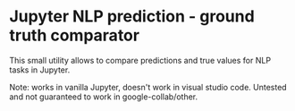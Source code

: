 # Jupyter NLP prediction - ground truth comparator

This small utility allows to compare predictions and true values for NLP tasks in Jupyter.

Note: works in vanilla Jupyter, doesn't work in visual studio code. Untested and not guaranteed to work in google-collab/other.